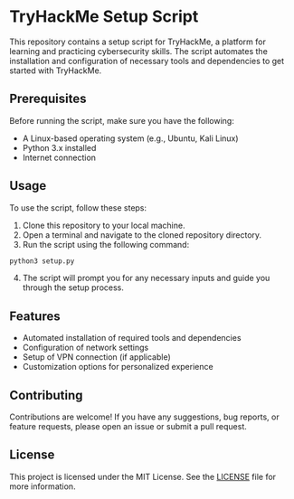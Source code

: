 # TryHackMe Setup Script

This repository contains a setup script for TryHackMe, a platform for learning and practicing cybersecurity skills. The script automates the installation and configuration of necessary tools and dependencies to get started with TryHackMe.

## Prerequisites

Before running the script, make sure you have the following:

- A Linux-based operating system (e.g., Ubuntu, Kali Linux)
- Python 3.x installed
- Internet connection

## Usage

To use the script, follow these steps:

1. Clone this repository to your local machine.
2. Open a terminal and navigate to the cloned repository directory.
3. Run the script using the following command:

```bash
python3 setup.py
```

4. The script will prompt you for any necessary inputs and guide you through the setup process.

## Features

- Automated installation of required tools and dependencies
- Configuration of network settings
- Setup of VPN connection (if applicable)
- Customization options for personalized experience

## Contributing

Contributions are welcome! If you have any suggestions, bug reports, or feature requests, please open an issue or submit a pull request.

## License

This project is licensed under the MIT License. See the [LICENSE](LICENSE) file for more information.
